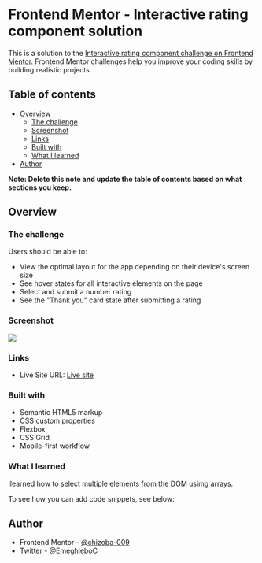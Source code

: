 # Frontend Mentor - Interactive rating component solution

This is a solution to the [Interactive rating component challenge on Frontend Mentor](https://www.frontendmentor.io/challenges/interactive-rating-component-koxpeBUmI). Frontend Mentor challenges help you improve your coding skills by building realistic projects.

## Table of contents

- [Overview](#overview)
  - [The challenge](#the-challenge)
  - [Screenshot](#screenshot)
  - [Links](#links)
  - [Built with](#built-with)
  - [What I learned](#what-i-learned)
- [Author](#author)

**Note: Delete this note and update the table of contents based on what sections you keep.**

## Overview

### The challenge

Users should be able to:

- View the optimal layout for the app depending on their device's screen size
- See hover states for all interactive elements on the page
- Select and submit a number rating
- See the "Thank you" card state after submitting a rating

### Screenshot

![](./images/Frontend%20Mentor%20_%20Interactive%20rating%20component.png)

### Links

- Live Site URL: [Live site](https://interactive-rating-site-by-chizoba.netlify.app/)

### Built with

- Semantic HTML5 markup
- CSS custom properties
- Flexbox
- CSS Grid
- Mobile-first workflow

### What I learned

Ilearned how to select multiple elements from the DOM usimg arrays.

To see how you can add code snippets, see below:

## Author

- Frontend Mentor - [@chizoba-009](https://www.frontendmentor.io/profile/chizoba-009)
- Twitter - [@EmeghieboC](https://www.twitter.com/EmeghieboC)
